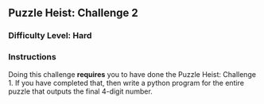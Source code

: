 ## Puzzle Heist: Challenge 2

### Difficulty Level: Hard

### Instructions
Doing this challenge **requires** you to have done the Puzzle Heist: Challenge 1. If you have completed that, then write a python program for the entire puzzle that outputs the final 4-digit number.
